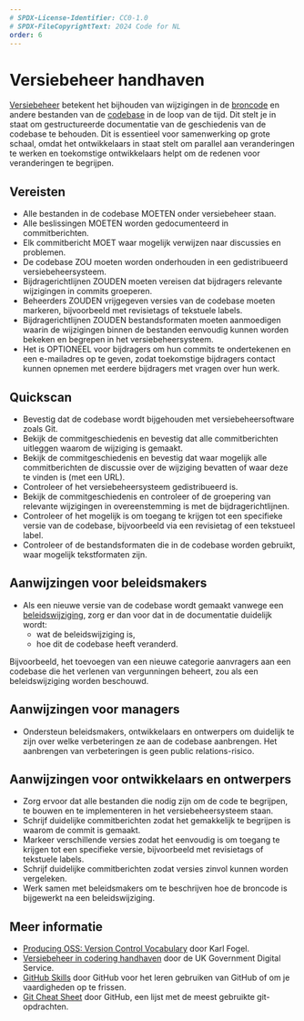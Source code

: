 ```yaml
---
# SPDX-License-Identifier: CC0-1.0
# SPDX-FileCopyrightText: 2024 Code for NL
order: 6
---
```


# Versiebeheer handhaven

[Versiebeheer](../glossary.md#version-control) betekent het bijhouden van wijzigingen in de [broncode](../glossary.md#source-code) en andere bestanden van de [codebase](../glossary.md#codebase) in de loop van de tijd.
Dit stelt je in staat om gestructureerde documentatie van de geschiedenis van de codebase te behouden.
Dit is essentieel voor samenwerking op grote schaal, omdat het ontwikkelaars in staat stelt om parallel aan veranderingen te werken en toekomstige ontwikkelaars helpt om de redenen voor veranderingen te begrijpen.

## Vereisten

* Alle bestanden in de codebase MOETEN onder versiebeheer staan.
* Alle beslissingen MOETEN worden gedocumenteerd in commitberichten.
* Elk commitbericht MOET waar mogelijk verwijzen naar discussies en problemen.
* De codebase ZOU moeten worden onderhouden in een gedistribueerd versiebeheersysteem.
* Bijdragerichtlijnen ZOUDEN moeten vereisen dat bijdragers relevante wijzigingen in commits groeperen.
* Beheerders ZOUDEN vrijgegeven versies van de codebase moeten markeren, bijvoorbeeld met revisietags of tekstuele labels.
* Bijdragerichtlijnen ZOUDEN bestandsformaten moeten aanmoedigen waarin de wijzigingen binnen de bestanden eenvoudig kunnen worden bekeken en begrepen in het versiebeheersysteem.
* Het is OPTIONEEL voor bijdragers om hun commits te ondertekenen en een e-mailadres op te geven, zodat toekomstige bijdragers contact kunnen opnemen met eerdere bijdragers met vragen over hun werk.

## Quickscan

* Bevestig dat de codebase wordt bijgehouden met versiebeheersoftware zoals Git.
* Bekijk de commitgeschiedenis en bevestig dat alle commitberichten uitleggen waarom de wijziging is gemaakt.
* Bekijk de commitgeschiedenis en bevestig dat waar mogelijk alle commitberichten de discussie over de wijziging bevatten of waar deze te vinden is (met een URL).
* Controleer of het versiebeheersysteem gedistribueerd is.
* Bekijk de commitgeschiedenis en controleer of de groepering van relevante wijzigingen in overeenstemming is met de bijdragerichtlijnen.
* Controleer of het mogelijk is om toegang te krijgen tot een specifieke versie van de codebase, bijvoorbeeld via een revisietag of een tekstueel label.
* Controleer of de bestandsformaten die in de codebase worden gebruikt, waar mogelijk tekstformaten zijn.

## Aanwijzingen voor beleidsmakers

* Als een nieuwe versie van de codebase wordt gemaakt vanwege een [beleidswijziging](../glossary.md#policy), zorg er dan voor dat in de documentatie duidelijk wordt:
  * wat de beleidswijziging is,
  * hoe dit de codebase heeft veranderd.

Bijvoorbeeld, het toevoegen van een nieuwe categorie aanvragers aan een codebase die het verlenen van vergunningen beheert, zou als een beleidswijziging worden beschouwd.

## Aanwijzingen voor managers

* Ondersteun beleidsmakers, ontwikkelaars en ontwerpers om duidelijk te zijn over welke verbeteringen ze aan de codebase aanbrengen. Het aanbrengen van verbeteringen is geen public relations-risico.

## Aanwijzingen voor ontwikkelaars en ontwerpers

* Zorg ervoor dat alle bestanden die nodig zijn om de code te begrijpen, te bouwen en te implementeren in het versiebeheersysteem staan.
* Schrijf duidelijke commitberichten zodat het gemakkelijk te begrijpen is waarom de commit is gemaakt.
* Markeer verschillende versies zodat het eenvoudig is om toegang te krijgen tot een specifieke versie, bijvoorbeeld met revisietags of tekstuele labels.
* Schrijf duidelijke commitberichten zodat versies zinvol kunnen worden vergeleken.
* Werk samen met beleidsmakers om te beschrijven hoe de broncode is bijgewerkt na een beleidswijziging.

## Meer informatie

* [Producing OSS: Version Control Vocabulary](https://producingoss.com/en/vc.html#vc-vocabulary) door Karl Fogel.
* [Versiebeheer in codering handhaven](https://www.gov.uk/service-manual/technology/maintaining-version-control-in-coding) door de UK Government Digital Service.
* [GitHub Skills](https://skills.github.com/) door GitHub voor het leren gebruiken van GitHub of om je vaardigheden op te frissen.
* [Git Cheat Sheet](https://education.github.com/git-cheat-sheet-education.pdf) door GitHub, een lijst met de meest gebruikte git-opdrachten.
